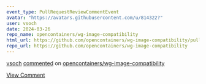 ```yaml
---
event_type: PullRequestReviewCommentEvent
avatar: "https://avatars.githubusercontent.com/u/814322?"
user: vsoch
date: 2024-03-26
repo_name: opencontainers/wg-image-compatibility
html_url: https://github.com/opencontainers/wg-image-compatibility/pull/16#discussion_r1539916694
repo_url: https://github.com/opencontainers/wg-image-compatibility
---
```


<a href='https://github.com/vsoch' target='_blank'>vsoch</a> <a href='https://github.com/opencontainers/wg-image-compatibility/pull/16#discussion_r1539916694' target='_blank'>commented</a> on <a href='https://github.com/opencontainers/wg-image-compatibility' target='_blank'>opencontainers/wg-image-compatibility</a>

<a href='https://github.com/opencontainers/wg-image-compatibility/pull/16#discussion_r1539916694' target='_blank'>View Comment</a>